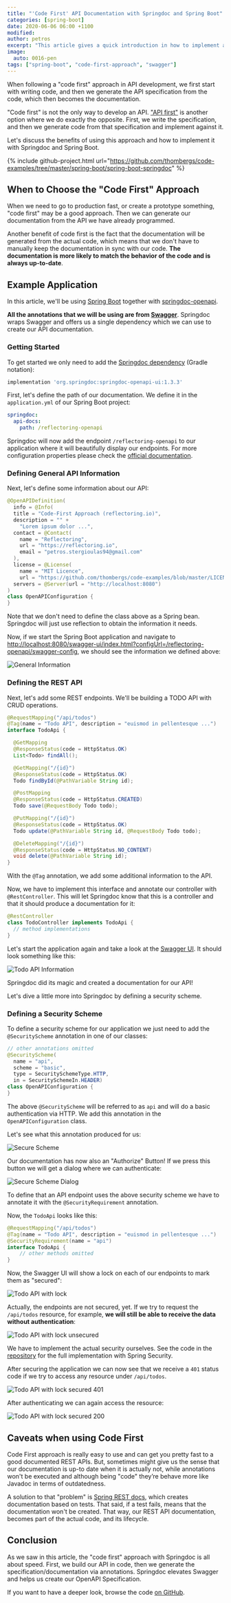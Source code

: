 ```yaml
---
title: "'Code First' API Documentation with Springdoc and Spring Boot"
categories: [spring-boot]
date: 2020-06-06 06:00 +1100
modified: 
author: petros
excerpt: "This article gives a quick introduction in how to implement a 'code first' approach for creating API docs with Springdoc."
image:
  auto: 0016-pen
tags: ["spring-boot", "code-first-approach", "swagger"]
---
```


When following a "code first" approach in API development, we first start with writing code, and then we generate the API specification from the code, which then becomes the documentation.

"Code first" is not the only way to develop an API. ["API first"](https://reflectoring.io/spring-boot-openapi/) is another option where we do exactly the opposite. First, we write the specification, and then we generate code from that specification and implement against it. 

Let's discuss the benefits of using this approach and how to implement it with Springdoc and Spring Boot.

{% include github-project.html url="https://github.com/thombergs/code-examples/tree/master/spring-boot/spring-boot-springdoc" %}

## When to Choose the "Code First" Approach

When we need to go to production fast, or create a prototype something, "code first" may be a good approach. Then we can generate our documentation from the API we have already programmed.

Another benefit of code first is the fact that the documentation will be generated from the actual code, which means that we don't have to manually keep the documentation in sync with our code. **The documentation is more likely to match the behavior of the code and is always up-to-date**.

## Example Application

In this article, we'll be using [Spring Boot](https://spring.io/projects/spring-boot) together with [springdoc-openapi](https://springdoc.org/).

**All the annotations that we will be using are from [Swagger](https://swagger.io/)**. Springdoc wraps Swagger and offers us a single dependency which we can use to create our API documentation.

### Getting Started

To get started we only need to add the [Springdoc dependency](https://search.maven.org/search?q=g:org.springdoc%20AND%20a:springdoc-openapi) (Gradle notation):

```groovy
implementation 'org.springdoc:springdoc-openapi-ui:1.3.3'
```

First, let's define the path of our documentation. We define it in the `application.yml` of our Spring Boot project:

```yaml
springdoc:
  api-docs:
    path: /reflectoring-openapi
```

Springdoc will now add the endpoint `/reflectoring-openapi` to our application where it will beautifully display our endpoints. For more configuration properties please check the [official documentation](https://springdoc.org/springdoc-properties.html).

### Defining General API Information

Next, let's define some information about our API:

```java
@OpenAPIDefinition(
  info = @Info(
  title = "Code-First Approach (reflectoring.io)",
  description = "" +
    "Lorem ipsum dolor ...",
  contact = @Contact(
    name = "Reflectoring", 
    url = "https://reflectoring.io", 
    email = "petros.stergioulas94@gmail.com"
  ),
  license = @License(
    name = "MIT Licence", 
    url = "https://github.com/thombergs/code-examples/blob/master/LICENSE")),
  servers = @Server(url = "http://localhost:8080")
)
class OpenAPIConfiguration {
}
```

Note that we don't need to define the class above as a Spring bean. Springdoc will just use reflection to obtain the information it needs.


Now, if we start the Spring Boot application and navigate to [http://localhost:8080/swagger-ui/index.html?configUrl=/reflectoring-openapi/swagger-config](http://localhost:8080/swagger-ui/index.html?configUrl=/reflectoring-openapi/swagger-config), we should see the information we defined above:

![General Information](/assets/img/posts/reflect-92/general-info.png)

### Defining the REST API

Next, let's add some REST endpoints. We'll be building a TODO API with CRUD operations.

```java
@RequestMapping("/api/todos")
@Tag(name = "Todo API", description = "euismod in pellentesque ...")
interface TodoApi {

  @GetMapping
  @ResponseStatus(code = HttpStatus.OK)
  List<Todo> findAll();

  @GetMapping("/{id}")
  @ResponseStatus(code = HttpStatus.OK)
  Todo findById(@PathVariable String id);

  @PostMapping
  @ResponseStatus(code = HttpStatus.CREATED)
  Todo save(@RequestBody Todo todo);

  @PutMapping("/{id}")
  @ResponseStatus(code = HttpStatus.OK)
  Todo update(@PathVariable String id, @RequestBody Todo todo);

  @DeleteMapping("/{id}")
  @ResponseStatus(code = HttpStatus.NO_CONTENT)
  void delete(@PathVariable String id);
}
```

With the `@Tag` annotation, we add some additional information to the API.

Now, we have to implement this interface and annotate our controller with 
`@RestController`. This will let Springdoc know that this is a controller and that it should produce a documentation for it:
```java
@RestController
class TodoController implements TodoApi {
  // method implementations  
}
```

Let's start the application again and take a look at the [Swagger UI](http://localhost:8080/swagger-ui/index.html?configUrl=/reflectoring-openapi/swagger-config). It should look something like this:

![Todo API Information](/assets/img/posts/reflect-92/todo-api-info.png)

Springdoc did its magic and created a documentation for our API!

Let's dive a little more into Springdoc by defining a security scheme.

### Defining a Security Scheme

To define a security scheme for our application we just need to add the `@SecurityScheme` annotation in one of our classes:

```java
// other annotations omitted
@SecurityScheme(
  name = "api", 
  scheme = "basic",
  type = SecuritySchemeType.HTTP,
  in = SecuritySchemeIn.HEADER)
class OpenAPIConfiguration {
}
```

The above `@SecurityScheme` will be referred to as `api` and will do a basic authentication via HTTP. We add this annotation in the `OpenAPIConfiguration` class.

Let's see what this annotation produced for us:

![Secure Scheme](/assets/img/posts/reflect-92/secure-scheme.png)

Our documentation has now also an "Authorize" Button! If we press this button we will get a dialog where we can authenticate:

![Secure Scheme Dialog](/assets/img/posts/reflect-92/secure-scheme-dialog.png)

To define that an API endpoint uses the above security scheme we have to annotate it with the `@SecurityRequirement` annotation.

Now, the `TodoApi` looks like this:
```java
@RequestMapping("/api/todos")
@Tag(name = "Todo API", description = "euismod in pellentesque ...")
@SecurityRequirement(name = "api")
interface TodoApi {
    // other methods omitted
}
```

Now, the Swagger UI will show a lock on each of our endpoints to mark them as "secured":

![Todo API with lock](/assets/img/posts/reflect-92/todo-api-info-with-lock.png)

Actually, the endpoints are not secured, yet. If we try to request the `/api/todos` resource, for example, **we will still be able to receive the data without authentication**:

![Todo API with lock unsecured](/assets/img/posts/reflect-92/todo-api-info-with-lock-unsecured.png)

We have to implement the actual security ourselves. See the code in the [repository](https://github.com/thombergs/code-examples/tree/master/spring-boot/spring-boot-springdoc) for the full implementation with Spring Security.

After securing the application we can now see that we receive a `401` status code if we try to access any resource under `/api/todos`.

![Todo API with lock secured 401](/assets/img/posts/reflect-92/todo-api-info-with-lock-secured-401.png)

After authenticating we can again access the resource:

![Todo API with lock secured 200](/assets/img/posts/reflect-92/todo-api-info-with-lock-secured-200.png)

## Caveats when using Code First

Code First approach is really easy to use and can get you pretty fast to a good documented REST APIs. 
But, sometimes might give us the sense that our documentation is up-to date when it is actually not, while annotations won't be executed and although being "code" they’re behave more like Javadoc in terms of outdatedness.

A solution to that "problem" is [Spring REST docs](https://reflectoring.io/spring-restdocs/), which creates documentation based on tests. 
That said, if a test fails, means that the documentation won't be created. That way, our REST API documentation, becomes part of the actual code, and its lifecycle. 
 

## Conclusion

As we saw in this article, the "code first" approach with Springdoc is all about speed. First, we build our API in code, then we generate the specification/documentation via annotations.
Springdoc elevates Swagger and helps us create our OpenAPI Specification.

If you want to have a deeper look, browse the code [on GitHub](https://github.com/thombergs/code-examples/tree/master/spring-boot/spring-boot-springdoc).





